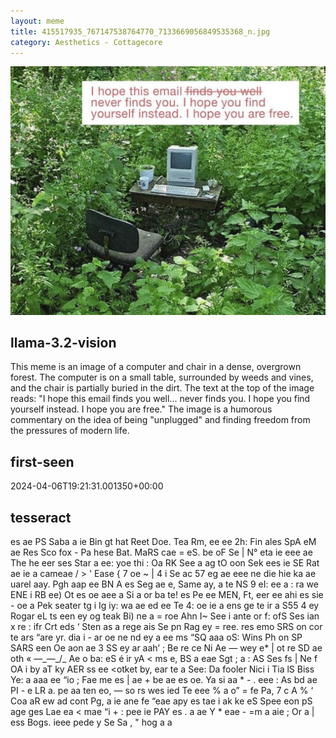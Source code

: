 ```yaml
---
layout: meme
title: 415517935_767147538764770_7133669056849535368_n.jpg
category: Aesthetics - Cottagecore
---
```


<div markdown="0"><a href="415517935_767147538764770_7133669056849535368_n.jpg"><img class="photo" src="415517935_767147538764770_7133669056849535368_n.jpg" /></a>

<h2>llama-3.2-vision</h2>
<p title="Llama-3.2-Vision-11B is a really good model that probably gets the visual details right but doesn't understand literary or media references, and often fails to accurately represent the physical arrangement of objects and the implied relationships between the objects.">This meme is an image of a computer and chair in a dense, overgrown forest. The computer is on a small table, surrounded by weeds and vines, and the chair is partially buried in the dirt. The text at the top of the image reads: &quot;I hope this email finds you well... never finds you. I hope you find yourself instead. I hope you are free.&quot; The image is a humorous commentary on the idea of being &quot;unplugged&quot; and finding freedom from the pressures of modern life.</p>

<h2>first-seen</h2>
<p title="Because Git doesn't preserve file modification times, this metadata file contains the file's modification time when it was added to the library.">2024-04-06T19:21:31.001350+00:00</p>

<h2>tesseract</h2>
<p title="Tesseract is often terrible and just gives a lot of nonsense characters, but it used to be the state of the art, and usually it is better at correctly representing text than llama-3.2-vision-11b.">es ae PS Saba a ie Bin gt hat Reet Doe. Tea Rm, ee ee 2h: Fin ales SpA eM ae Res Sco fox - Pa hese Bat. MaRS cae = eS. be oF Se | N° eta ie eee ae The he eer ses Star a ee: yoe thi : Oa RK See a ag tO oon Sek ees ie SE Rat ae ie a cameae / &gt; &#x27; Ease &#123; 7 oe ~ | 4 i Se ac 57 eg ae eee ne die hie ka ae uarel aay. Pgh aap ee BN A es Seg ae e, Same ay, a te NS 9 eI: ee a : ra we ENE i RB ee) Ot es oe aee a Si a or ba te! es Pe ee MEN, Ft, eer ee ahi es sie - oe a Pek seater tg i Ig iy: wa ae ed ee Te 4: oe ie a ens ge te ir a S55 4 ey Rogar eL ts een ey og teak Bi) ne a = roe Ahn I~ See i ante or f: ofS Ses ian x re : ifr Crt eds ‘ Sten as a rege ais Se pn Rag ey = ree. res emo SRS on cor te ars “are yr. dia i - ar oe ne nd ey a ee ms “SQ aaa oS: Wins Ph on SP SARS een Oe aon ae 3 SS ey ar aah’ ; Be re ce Ni Ae — wey  e* | ot re SD ae oth « —_—_/_ Ae o ba: eS é ir yA &lt; ms e, BS a eae Sgt ; a : AS Ses fs | Ne f OA i by aT ky AER ss ee &lt;otket by, ear te a See: Da fooler Nici i Tia lS Biss Ye: a aaa ee “io ; Fae me es | ae + be ae es oe. Ya si aa * - . eee : As bd ae PI - e LR a. pe aa ten eo, — so rs wes ied Te eee % a o” = fe Pa, 7 c A % ‘ Coa aR ew ad cont Pg, a ie ane fe “eae apy es tae i ak ke eS Spee eon pS age ges Lae ea &lt; mae “i + : pee ie PAY es . a ae Y * eae - =m a aie ; Or a | ess Bogs. ieee pede y Se Sa , &quot; hog a a</p>

</div>

